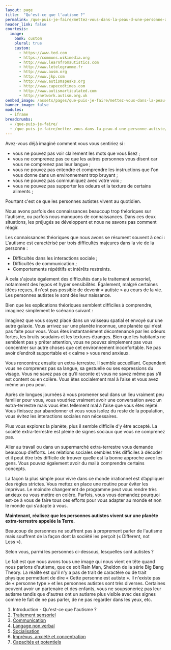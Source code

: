 ```yaml
---
layout: page
title:  "Qu'est-ce que l'autisme ?"
permalink: /que-puis-je-faire/mettez-vous-dans-la-peau-d-une-personne-autiste/qu-est-ce-que-l-autisme
header_link: false
courtesis:
  image:
    bank: custom
    plural: true
    custom:
      - https://www.ted.com
      - https://commons.wikimedia.org
      - http://www.learnfromautistics.com
      - http://www.letelegramme.fr
      - http://www.ausm.org
      - http://www.jkp.com
      - http://www.autismspeaks.org
      - http://www.capecodtimes.com
      - http://www.autismarticulated.com
      - http://network.autism.org.uk
oembed_image: /assets/pages/que-puis-je-faire/mettez-vous-dans-la-peau-d-une-personne-autiste/opengraph.jpg
banner_image: false
modules:
  - iframe
breadcrumbs:
  - /que-puis-je-faire/
  - /que-puis-je-faire/mettez-vous-dans-la-peau-d-une-personne-autiste/
---
```


Avez-vous déjà imaginé comment vous vous sentiriez si&nbsp;:

  - vous ne pouvez pas voir clairement les mots que vous lisez&nbsp;;
  - vous ne comprenez pas ce que les autres personnes vous disent car vous ne comprenez pas leur langue&nbsp;;
  - vous ne pouvez pas entendre et comprendre les instructions que l'on vous donne dans un environnement trop bruyant&nbsp;;
  - vous ne pouvez pas communiquez avec votre voix&nbsp;;
  - vous ne pouvez pas supporter les odeurs et la texture de certains aliments&nbsp;;

Pourtant c'est ce que les personnes autistes vivent au quotidien.

Nous avons parfois des connaissances beaucoup trop théoriques sur l'autisme, ou parfois nous manquons de connaissances.
Dans ces deux situations, les préjugés se développent et nous ne savons pas comment réagir.

Les connaissances théoriques que nous avons se résument souvent à ceci&nbsp;:
L'autisme est caractérisé par trois difficultés majeures dans la vie de la personne&nbsp;:

  - Difficultés dans les interactions sociale&nbsp;;
  - Difficultés de communication&nbsp;;
  - Comportements répétitifs et intérêts restreints.

À cela s'ajoute également des difficultés dans le traitement sensoriel, notamment des hypos et hyper sensibilités.
Également, malgré certaines idées reçues, il n'est pas possible de devenir «&nbsp;autiste&nbsp;» au cours de la vie. Les personnes autistes le sont dès leur naissance.

Bien que les explications théoriques semblent difficiles à comprendre, imaginez simplement le scénario suivant&nbsp;:

<div class="highlight">
<p>Imaginez que vous soyez placé dans un vaisseau spatial et envoyé sur une autre galaxie. Vous arrivez sur une planète inconnue, une planète qui n’est pas faite pour vous. Vous êtes instantanément décontenancé par les odeurs fortes, les bruits soudains et les textures étranges. 
Bien que les habitants ne semblent pas y prêter attention, vous ne pouvez simplement pas vous concentrer sur autre choses que cet environnement inconfortable. Ne pas avoir d’endroit supportable et « calme » vous rend anxieux.</p>

<p>Vous rencontrez ensuite un extra-terrestre. Il semble accueillant. Cependant vous ne comprenez pas sa langue, sa gestuelle ou ses expressions du visage. Vous ne savez pas ce qu’il raconte et vous ne savez même pas s’il est content ou en colère. Vous êtes socialement mal à l’aise et vous avez même un peu peur.</p>

<p>Après de longues journées à vous promener seul dans un lieu vraiment peu familier pour vous, vous voudriez vraiment avoir une conversation avec un extra-terrestre mais vous êtes tellement mal à l’aise que vous êtes rejeté. Vous finissez par abandonner et vous vous isolez du reste de la population, vous évitez les interactions sociales non nécessaires.</p>

<p>Plus vous explorez la planète, plus il semble difficile d’y être accepté. La société extra-terrestre est pleine de signes sociaux que vous ne comprenez pas.</p>

<p>Aller au travail ou dans un supermarché extra-terrestre vous demande beaucoup d’efforts. Les relations sociales sembles très difficiles à décoder et il peut être très difficile de trouver quelle est la bonne approche avec les gens. Vous pouvez également avoir du mal à comprendre certains concepts.</p>

<p>La façon la plus simple pour vivre dans ce monde irrationnel est d’appliquer des règles strictes. Vous mettez en place une routine pour éviter les imprévus. Le moindre changement de programme peut vous rendre très anxieux ou vous mettre en colère.
Parfois, vous vous demandez pourquoi est-ce à vous de faire tous ces efforts pour vous adapter au monde et non le monde qui s’adapte à vous.</p>
<p><strong class="center">Maintenant, réalisez que les personnes autistes vivent sur une planète extra-terrestre appelée la Terre.</strong></p>
</div>

Beaucoup de personnes ne souffrent pas à proprement parler de l'autisme mais souffrent de la façon dont la société les perçoit («&nbsp;Different, not Less&nbsp;»). 

Selon vous, parmi les personnes ci-dessous, lesquelles sont autistes&nbsp;?
<!-- identifier les personnes autistes -->
<div class="center">
<amp-iframe layout="intrinsic" width="700" height="465" sandbox="allow-scripts" src="/html/people.html" scrolling="no">
 <amp-img  layout="intrinsic" width="700" height="465"  src="/html/people.png" placeholder></amp-img>
</amp-iframe>
</div>

Le fait est que nous avons tous une image qui nous vient en tête quand nous parlons d'autisme, que ce soit Rain Man, Sheldon de la série Big Bang Theory.
La réalité est qu'il n'y a pas de trait de caractère ou de trait physique permettant de dire «&nbsp;Cette personne est autiste&nbsp;». Il n'existe pas de «&nbsp;personne type&nbsp;» et
les personnes autistes sont très diverses.
Certaines peuvent avoir un partenaire et des enfants, vous ne soupsoneriez pas leur autisme tandis que d'autres ont un
autisme plus visible avec des signes comme le fait de ne pas parler, de ne pas regarder dans les yeux, etc.


<div class="highlight">
<ol>
 <li>Introduction - Qu'est-ce que l'autisme&nbsp;?</li>
 <li><a href="/que-puis-je-faire/mettez-vous-dans-la-peau-d-une-personne-autiste/traitement-sensoriel">Traitement sensoriel</a></li>
 <li><a href="/que-puis-je-faire/mettez-vous-dans-la-peau-d-une-personne-autiste/communication">Communication</a></li>
 <li><a href="/que-puis-je-faire/mettez-vous-dans-la-peau-d-une-personne-autiste/langage-non-verbal">Langage non verbal</a></li>
 <li><a href="/que-puis-je-faire/mettez-vous-dans-la-peau-d-une-personne-autiste/socialisation">Socialisation</a></li>
 <li><a href="/que-puis-je-faire/mettez-vous-dans-la-peau-d-une-personne-autiste/imprevus-anxiete-concentration">Imprévus, anxiété et concentration</a></li>
 <li><a href="/que-puis-je-faire/mettez-vous-dans-la-peau-d-une-personne-autiste/capacites-et-potentiels">Capacités et potentiels</a></li>
</ol>
</div>

